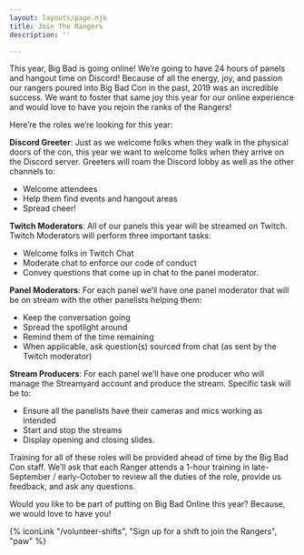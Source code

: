 ```yaml
---
layout: layouts/page.njk
title: Join The Rangers
description: ''

---
```

This year, Big Bad is going online! We’re going to have 24 hours of panels and hangout time on Discord! Because of all the energy, joy, and passion our rangers poured into Big Bad Con in the past, 2019 was an incredible success. We want to foster that same joy this year for our online experience and would love to have you rejoin the ranks of the Rangers!

Here’re the roles we’re looking for this year:

**Discord Greeter**: Just as we welcome folks when they walk in the physical doors of the con, this year we want to welcome folks when they arrive on the Discord server. Greeters will roam the Discord lobby as well as the other channels to:

* Welcome attendees
* Help them find events and hangout areas
* Spread cheer!

**Twitch Moderators**: All of our panels this year will be streamed on Twitch. Twitch Moderators will perform three important tasks:

* Welcome folks in Twitch Chat
* Moderate chat to enforce our code of conduct
* Convey questions that come up in chat to the panel moderator.

**Panel Moderators**: For each panel we’ll have one panel moderator that will be on stream with the other panelists helping them:

* Keep the conversation going
* Spread the spotlight around
* Remind them of the time remaining
* When applicable, ask  question(s) sourced from chat (as sent by the Twitch moderator)

**Stream Producers**: For each panel we’ll have one producer who will manage the Streamyard account and produce the stream. Specific task will be to:

* Ensure all the panelists have their cameras and mics working as intended
* Start and stop the streams
* Display opening and closing slides.

Training for all of these roles will be provided ahead of time by the Big Bad Con staff. We’ll ask that each Ranger attends a 1-hour training in late-September / early-October to review all the duties of the role, provide us feedback, and ask any questions.

Would you like to be part of putting on Big Bad Online this year? Because, we would love to have you!

{% iconLink "/volunteer-shifts", "Sign up for a shift to join the Rangers", "paw" %}